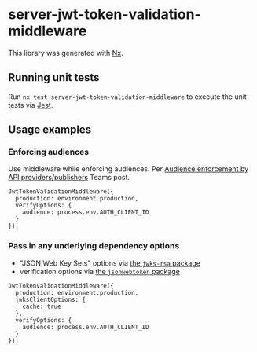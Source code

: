 # server-jwt-token-validation-middleware

This library was generated with [Nx](https://nx.dev).

## Running unit tests

Run `nx test server-jwt-token-validation-middleware` to execute the unit tests via [Jest](https://jestjs.io).

## Usage examples

### Enforcing audiences

Use middleware while enforcing audiences. Per [Audience enforcement by API providers/publishers](https://teams.microsoft.com/l/message/19:d04c4898e2d04660a4fc3a3a578f97a7@thread.skype/1623106010880?tenantId=41ff26dc-250f-4b13-8981-739be8610c21&groupId=ed27e6cc-a002-4f71-9a42-b88fe4205855&parentMessageId=1623106010880&teamName=Technology%20%7C%20Digital%20%7C%20DELFI%20Foundation&channelName=General&createdTime=1623106010880) Teams post. 

```
JwtTokenValidationMiddleware({
  production: environment.production,
  verifyOptions: {
    audience: process.env.AUTH_CLIENT_ID
  }
}),
```

### Pass in any underlying dependency options

- "JSON Web Key Sets" options via [the `jwks-rsa` package](https://www.npmjs.com/package/jwks-rsa)
- verification options via [the `jsonwebtoken` package](https://www.npmjs.com/package/jsonwebtoken#jwtverifytoken-secretorpublickey-options-callback)

```
JwtTokenValidationMiddleware({
  production: environment.production,
  jwksClientOptions: {
    cache: true
  },
  verifyOptions: {
    audience: process.env.AUTH_CLIENT_ID
  }
}),
```

